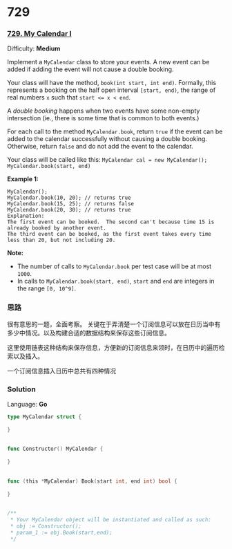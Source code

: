 # 729
### [729\. My Calendar I](https://leetcode.com/problems/my-calendar-i/)

Difficulty: **Medium**


Implement a `MyCalendar` class to store your events. A new event can be added if adding the event will not cause a double booking.

Your class will have the method, `book(int start, int end)`. Formally, this represents a booking on the half open interval `[start, end)`, the range of real numbers `x` such that `start <= x < end`.

A _double booking_ happens when two events have some non-empty intersection (ie., there is some time that is common to both events.)

For each call to the method `MyCalendar.book`, return `true` if the event can be added to the calendar successfully without causing a double booking. Otherwise, return `false` and do not add the event to the calendar.

Your class will be called like this: `MyCalendar cal = new MyCalendar();` `MyCalendar.book(start, end)`

**Example 1:**

```
MyCalendar();
MyCalendar.book(10, 20); // returns true
MyCalendar.book(15, 25); // returns false
MyCalendar.book(20, 30); // returns true
Explanation: 
The first event can be booked.  The second can't because time 15 is already booked by another event.
The third event can be booked, as the first event takes every time less than 20, but not including 20.
```

**Note:**

*   The number of calls to `MyCalendar.book` per test case will be at most `1000`.
*   In calls to `MyCalendar.book(start, end)`, `start` and `end` are integers in the range `[0, 10^9]`.


### 思路
很有意思的一题，全面考察。 关键在于弄清楚一个订阅信息可以放在日历当中有多少中情况。以及构建合适的数据结构来保存这些订阅信息。

这里使用链表这种结构来保存信息，方便新的订阅信息来领时，在日历中的遍历检索以及插入。

一个订阅信息插入日历中总共有四种情况

### Solution

Language: **Go**

```go
type MyCalendar struct {
    
}
​
​
func Constructor() MyCalendar {
    
}
​
​
func (this *MyCalendar) Book(start int, end int) bool {
    
}
​
​
/**
 * Your MyCalendar object will be instantiated and called as such:
 * obj := Constructor();
 * param_1 := obj.Book(start,end);
 */
```